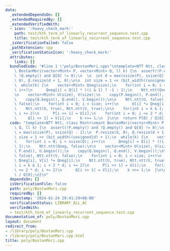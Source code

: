 ```yaml
---
data:
  _extendedDependsOn: []
  _extendedRequiredBy: []
  _extendedVerifiedWith:
  - icon: ':heavy_check_mark:'
    path: test/kth_term_of_linearly_recurrent_sequence.test.cpp
    title: test/kth_term_of_linearly_recurrent_sequence.test.cpp
  _isVerificationFailed: false
  _pathExtension: cpp
  _verificationStatusIcon: ':heavy_check_mark:'
  attributes:
    links: []
  bundledCode: "#line 1 \"poly/BostanMori.cpp\"\ntemplate<NTT Ntt, class Mint>\nmint\
    \ BostanMori(vector<Mint> P, vector<Mint> Q, ll k) {\n  assert(!P.empty() and\
    \ !Q.empty() and Q[0] != 0);\n  \n  int d = max(ssize(P), ssize(Q) - 1);\n  P.resize(d,\
    \ 0), Q.resize(d + 1, 0);\n\n  int size = 1 << (bit_width((unsigned)d) + 1);\n\
    \  while(k) {\n    vector<Mint> Qneg(size);\n    for(int i = 0; i < ssize(Q);\
    \ i++)\n      Qneg[i] = Q[i] * ((i & 1) ? -1 : 1);\n    Ntt.ntt(Qneg, false);\n\
    \n    vector<Mint> U(size), V(size);\n    copy(P.begin(), P.end(), U.begin());\n\
    \    copy(Q.begin(), Q.end(), V.begin());\n\n    Ntt.ntt(U, false), Ntt.ntt(V,\
    \ false);\n    for(int i = 0; i < size; i++)\n      U[i] *= Qneg[i], V[i] *= Qneg[i];\n\
    \    Ntt.ntt(U, true), Ntt.ntt(V, true);\n\n    for(int i = k & 1; i < 2 * d;\
    \ i += 2)\n      P[i >> 1] = U[i];\n    for(int i = 0; i <= 2 * d; i += 2)\n \
    \     Q[i >> 1] = V[i];\n    k >>= 1;\n  }\n\n  return P[0] / Q[0];\n}\n"
  code: "template<NTT Ntt, class Mint>\nmint BostanMori(vector<Mint> P, vector<Mint>\
    \ Q, ll k) {\n  assert(!P.empty() and !Q.empty() and Q[0] != 0);\n  \n  int d\
    \ = max(ssize(P), ssize(Q) - 1);\n  P.resize(d, 0), Q.resize(d + 1, 0);\n\n  int\
    \ size = 1 << (bit_width((unsigned)d) + 1);\n  while(k) {\n    vector<Mint> Qneg(size);\n\
    \    for(int i = 0; i < ssize(Q); i++)\n      Qneg[i] = Q[i] * ((i & 1) ? -1 :\
    \ 1);\n    Ntt.ntt(Qneg, false);\n\n    vector<Mint> U(size), V(size);\n    copy(P.begin(),\
    \ P.end(), U.begin());\n    copy(Q.begin(), Q.end(), V.begin());\n\n    Ntt.ntt(U,\
    \ false), Ntt.ntt(V, false);\n    for(int i = 0; i < size; i++)\n      U[i] *=\
    \ Qneg[i], V[i] *= Qneg[i];\n    Ntt.ntt(U, true), Ntt.ntt(V, true);\n\n    for(int\
    \ i = k & 1; i < 2 * d; i += 2)\n      P[i >> 1] = U[i];\n    for(int i = 0; i\
    \ <= 2 * d; i += 2)\n      Q[i >> 1] = V[i];\n    k >>= 1;\n  }\n\n  return P[0]\
    \ / Q[0];\n}\n"
  dependsOn: []
  isVerificationFile: false
  path: poly/BostanMori.cpp
  requiredBy: []
  timestamp: '2024-01-24 20:41:29+08:00'
  verificationStatus: LIBRARY_ALL_AC
  verifiedWith:
  - test/kth_term_of_linearly_recurrent_sequence.test.cpp
documentation_of: poly/BostanMori.cpp
layout: document
redirect_from:
- /library/poly/BostanMori.cpp
- /library/poly/BostanMori.cpp.html
title: poly/BostanMori.cpp
---
```

